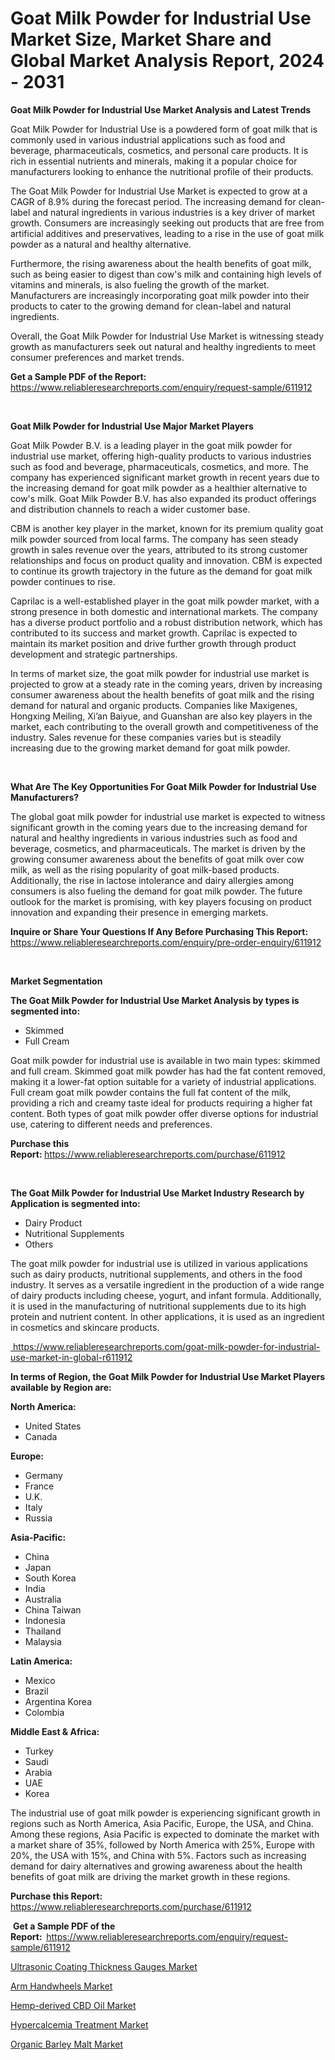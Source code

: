 <p><h1>Goat Milk Powder for Industrial Use Market Size, Market Share and Global Market Analysis Report, 2024 - 2031</h1></p><p><strong>Goat Milk Powder for Industrial Use Market Analysis and Latest Trends</strong></p>
<p><p>Goat Milk Powder for Industrial Use is a powdered form of goat milk that is commonly used in various industrial applications such as food and beverage, pharmaceuticals, cosmetics, and personal care products. It is rich in essential nutrients and minerals, making it a popular choice for manufacturers looking to enhance the nutritional profile of their products.</p><p>The Goat Milk Powder for Industrial Use Market is expected to grow at a CAGR of 8.9% during the forecast period. The increasing demand for clean-label and natural ingredients in various industries is a key driver of market growth. Consumers are increasingly seeking out products that are free from artificial additives and preservatives, leading to a rise in the use of goat milk powder as a natural and healthy alternative.</p><p>Furthermore, the rising awareness about the health benefits of goat milk, such as being easier to digest than cow's milk and containing high levels of vitamins and minerals, is also fueling the growth of the market. Manufacturers are increasingly incorporating goat milk powder into their products to cater to the growing demand for clean-label and natural ingredients.</p><p>Overall, the Goat Milk Powder for Industrial Use Market is witnessing steady growth as manufacturers seek out natural and healthy ingredients to meet consumer preferences and market trends.</p></p>
<p><strong>Get a Sample PDF of the Report:&nbsp;</strong> <a href="https://www.reliableresearchreports.com/enquiry/request-sample/611912">https://www.reliableresearchreports.com/enquiry/request-sample/611912</a></p>
<p>&nbsp;</p>
<p><strong>Goat Milk Powder for Industrial Use Major Market Players</strong></p>
<p><p>Goat Milk Powder B.V. is a leading player in the goat milk powder for industrial use market, offering high-quality products to various industries such as food and beverage, pharmaceuticals, cosmetics, and more. The company has experienced significant market growth in recent years due to the increasing demand for goat milk powder as a healthier alternative to cow's milk. Goat Milk Powder B.V. has also expanded its product offerings and distribution channels to reach a wider customer base.</p><p>CBM is another key player in the market, known for its premium quality goat milk powder sourced from local farms. The company has seen steady growth in sales revenue over the years, attributed to its strong customer relationships and focus on product quality and innovation. CBM is expected to continue its growth trajectory in the future as the demand for goat milk powder continues to rise.</p><p>Caprilac is a well-established player in the goat milk powder market, with a strong presence in both domestic and international markets. The company has a diverse product portfolio and a robust distribution network, which has contributed to its success and market growth. Caprilac is expected to maintain its market position and drive further growth through product development and strategic partnerships.</p><p>In terms of market size, the goat milk powder for industrial use market is projected to grow at a steady rate in the coming years, driven by increasing consumer awareness about the health benefits of goat milk and the rising demand for natural and organic products. Companies like Maxigenes, Hongxing Meiling, Xi’an Baiyue, and Guanshan are also key players in the market, each contributing to the overall growth and competitiveness of the industry. Sales revenue for these companies varies but is steadily increasing due to the growing market demand for goat milk powder.</p></p>
<p>&nbsp;</p>
<p><strong>What Are The Key Opportunities For Goat Milk Powder for Industrial Use Manufacturers?</strong></p>
<p><p>The global goat milk powder for industrial use market is expected to witness significant growth in the coming years due to the increasing demand for natural and healthy ingredients in various industries such as food and beverage, cosmetics, and pharmaceuticals. The market is driven by the growing consumer awareness about the benefits of goat milk over cow milk, as well as the rising popularity of goat milk-based products. Additionally, the rise in lactose intolerance and dairy allergies among consumers is also fueling the demand for goat milk powder. The future outlook for the market is promising, with key players focusing on product innovation and expanding their presence in emerging markets.</p></p>
<p><strong>Inquire or Share Your Questions If Any Before Purchasing This Report:</strong> <a href="https://www.reliableresearchreports.com/enquiry/pre-order-enquiry/611912">https://www.reliableresearchreports.com/enquiry/pre-order-enquiry/611912</a></p>
<p>&nbsp;</p>
<p><strong>Market Segmentation</strong></p>
<p><strong>The Goat Milk Powder for Industrial Use Market Analysis by types is segmented into:</strong></p>
<p><ul><li>Skimmed</li><li>Full Cream</li></ul></p>
<p><p>Goat milk powder for industrial use is available in two main types: skimmed and full cream. Skimmed goat milk powder has had the fat content removed, making it a lower-fat option suitable for a variety of industrial applications. Full cream goat milk powder contains the full fat content of the milk, providing a rich and creamy taste ideal for products requiring a higher fat content. Both types of goat milk powder offer diverse options for industrial use, catering to different needs and preferences.</p></p>
<p><strong>Purchase this Report:&nbsp;</strong><a href="https://www.reliableresearchreports.com/purchase/611912">https://www.reliableresearchreports.com/purchase/611912</a></p>
<p>&nbsp;</p>
<p><strong>The Goat Milk Powder for Industrial Use Market Industry Research by Application is segmented into:</strong></p>
<p><ul><li>Dairy Product</li><li>Nutritional Supplements</li><li>Others</li></ul></p>
<p><p>The goat milk powder for industrial use is utilized in various applications such as dairy products, nutritional supplements, and others in the food industry. It serves as a versatile ingredient in the production of a wide range of dairy products including cheese, yogurt, and infant formula. Additionally, it is used in the manufacturing of nutritional supplements due to its high protein and nutrient content. In other applications, it is used as an ingredient in cosmetics and skincare products.</p></p>
<p><a href="https://www.reliableresearchreports.com/goat-milk-powder-for-industrial-use-market-in-global-r611912">&nbsp;https://www.reliableresearchreports.com/goat-milk-powder-for-industrial-use-market-in-global-r611912</a></p>
<p><strong>In terms of Region, the Goat Milk Powder for Industrial Use Market Players available by Region are:</strong></p>
<p>
    <p> <strong> North America: </strong>
        <ul>
            <li>United States</li>
            <li>Canada</li>
        </ul>
        </p> 
    <p> <strong> Europe: </strong>
        <ul>
            <li>Germany</li>
            <li>France</li>
            <li>U.K.</li>
            <li>Italy</li>
            <li>Russia</li>
        </ul>
        </p> 
    <p> <strong> Asia-Pacific: </strong>
        <ul>
            <li>China</li>
            <li>Japan</li>
            <li>South Korea</li>
            <li>India</li>
            <li>Australia</li>
            <li>China Taiwan</li>
            <li>Indonesia</li>
            <li>Thailand</li>
            <li>Malaysia</li>
        </ul>
        </p> 
    <p> <strong> Latin America: </strong>
        <ul>
            <li>Mexico</li>
            <li>Brazil</li>
            <li>Argentina Korea</li>
            <li>Colombia</li>
        </ul>
        </p> 
    <p> <strong> Middle East & Africa: </strong>
        <ul>
            <li>Turkey</li>
            <li>Saudi</li>
            <li>Arabia</li>
            <li>UAE</li>
            <li>Korea</li>
        </ul>
    </p>
    </p>
<p><p>The industrial use of goat milk powder is experiencing significant growth in regions such as North America, Asia Pacific, Europe, the USA, and China. Among these regions, Asia Pacific is expected to dominate the market with a market share of 35%, followed by North America with 25%, Europe with 20%, the USA with 15%, and China with 5%. Factors such as increasing demand for dairy alternatives and growing awareness about the health benefits of goat milk are driving the market growth in these regions.</p></p>
<p><strong>Purchase this Report: </strong><a href="https://www.reliableresearchreports.com/purchase/611912">https://www.reliableresearchreports.com/purchase/611912</a></p>
<p>&nbsp;<strong>Get a Sample PDF of the Report:&nbsp;&nbsp;</strong><a href="https://www.reliableresearchreports.com/enquiry/request-sample/611912">https://www.reliableresearchreports.com/enquiry/request-sample/611912</a></p>
<p><strong></strong></p>
<p><p><a href="https://medium.com/@ruth.gibson8095/ultrasonic-coating-thickness-gauges-market-overview-global-market-trends-and-future-prospects-from-34048f4a565d">Ultrasonic Coating Thickness Gauges Market</a></p><p><a href="https://medium.com/@joanne.harris67856/global-arm-handwheels-market-opportunities-and-forecast-for-period-from-2024-to-2031-88aae0ce96c1">Arm Handwheels Market</a></p><p><a href="https://github.com/beauBlock13/Market-Research-Report-List-1/blob/main/hemp-derived-cbd-oil-market.md">Hemp-derived CBD Oil Market</a></p><p><a href="https://issuu.com/reportprime-2/docs/hypercalcemia-treatment-market-size-2030.pptx">Hypercalcemia Treatment Market</a></p><p><a href="https://github.com/BerryGuann/Market-Research-Report-List-1/blob/main/organic-barley-malt-market.md">Organic Barley Malt Market</a></p></p>